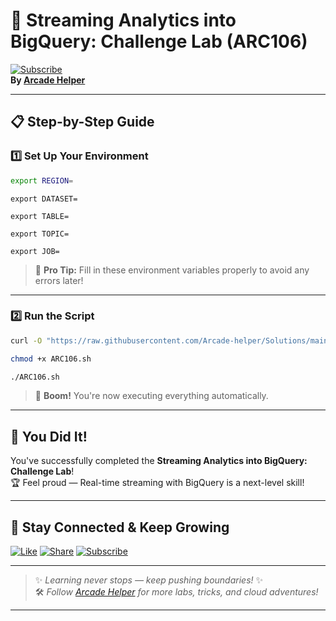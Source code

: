 
# 🚀 Streaming Analytics into BigQuery: Challenge Lab (ARC106)  
[![Subscribe](https://img.shields.io/badge/Subscribe-YouTube-red?style=for-the-badge&logo=youtube)](https://www.youtube.com/@ArcadeHelper1418)  
**By [Arcade Helper](https://www.youtube.com/@ArcadeHelper1418)**

---

## 📋 Step-by-Step Guide

### 1️⃣ Set Up Your Environment
```bash
export REGION=
```
```
export DATASET=
```
```
export TABLE=
```
```
export TOPIC=
```
```
export JOB=
```
> 🧠 **Pro Tip:** Fill in these environment variables properly to avoid any errors later!

---

### 2️⃣ Run the Script
```bash
curl -O "https://raw.githubusercontent.com/Arcade-helper/Solutions/main/Streaming%20Analytics%20into%20BigQuery%3A%20Challenge%20Lab/ARC106.sh"

chmod +x ARC106.sh

./ARC106.sh
```
> 🚀 **Boom!** You're now executing everything automatically.

---

## 🎉 You Did It!  
You've successfully completed the **Streaming Analytics into BigQuery: Challenge Lab**!  
🏆 Feel proud — Real-time streaming with BigQuery is a next-level skill!

---

## 🌟 Stay Connected & Keep Growing

[![Like](https://img.shields.io/badge/Like-❤️-pink?style=for-the-badge)](https://www.youtube.com/@ArcadeHelper1418) 
[![Share](https://img.shields.io/badge/Share-🔁-blue?style=for-the-badge)](https://www.youtube.com/@ArcadeHelper1418) 
[![Subscribe](https://img.shields.io/badge/Subscribe-🔔-red?style=for-the-badge)](https://www.youtube.com/@ArcadeHelper1418)

---

> ✨ *Learning never stops — keep pushing boundaries!* ✨  
> 🛠️ *Follow [Arcade Helper](https://www.youtube.com/@ArcadeHelper1418) for more labs, tricks, and cloud adventures!*

---
